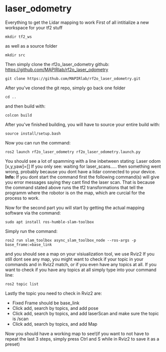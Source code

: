 # laser_odometry
Everything to get the Lidar mapping to work
First of all intitialize a new workspace for your tf2 stuff
```
mkdir tf2_ws
```
as well as a source folder
```
mkdir src
```
Then simply clone the rf2o_laser_odometry github: https://github.com/MAPIRlab/rf2o_laser_odometry
``` 
git clone https://github.com/MAPIRlab/rf2o_laser_odometry.git 
``` 
After you've cloned the git repo, simply go back one folder 
``` 
cd .. 
```
and then build with: 
``` 
colcon build 
```
After you've finished building, you will have to source your entire build with: 
``` 
source install/setup.bash
``` 
Now you can run the command: 
``` 
ros2 launch rf2o_laser_odometry rf2o_laser_odometry.launch.py 
``` 
You should see a lot of spamming with a line inbetween stating: Laser odom [x,y,yaw]=[]
If you only see: waiting for laser_scans..... then something went wrong, probably because you dont have a lidar connected to your device. 
**Info:** If you dont start the command first the following command(s) will give you error messages saying they cant find the laser scan. That is because the command stated above runs the tf2 transformations that tell the programm where the robotor is on the map, which are curcial for the process to work.

Now for the second part you will start by getting the actual mapping software via the command:
```
sudo apt install ros-humble-slam-toolbox
``` 
Simply run the command: 
```
ros2 run slam_toolbox async_slam_toolbox_node --ros-args -p base_frame:=base_link 
```
and you should see a map on your visiualization tool, we use Rviz2
If you still dont see any map, you might want to check if your topic in your commands and in Rviz2 match, or if you even have any topics at all. 
If you want to check if you have any topics at all simply type into your command line: 
```
ros2 topic list
```
Lastly the topic you need to check in Rviz2 are: 
- Fixed Frame should be base_link 
- Click add, search by topics, and add pose
- Click add, search by topics, and add laserScan and make sure the topic is /scan
- Click add, search by topics, and add Map

Now you should have a working map to see!(if you want to not have to repeat the last 3 steps, simply press Ctrl and S while in Rviz2 to save it as a preset)
